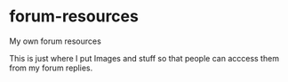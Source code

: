 # forum-resources
My own forum resources

This is just where I put Images and stuff so that people can acccess them from my forum replies.
